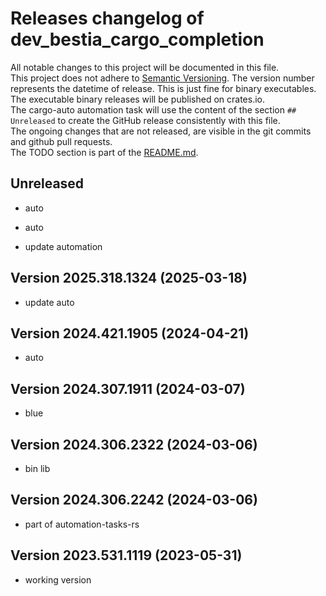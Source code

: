 # Releases changelog of dev_bestia_cargo_completion

All notable changes to this project will be documented in this file.  
This project does not adhere to [Semantic Versioning](https://semver.org/spec/v2.0.0.html). The version number represents the datetime of release. This is just fine for binary executables.  
The executable binary releases will be published on crates.io.  
The cargo-auto automation task will use the content of the section `## Unreleased` to create
the GitHub release consistently with this file.  
The ongoing changes that are not released, are visible in the git commits and github pull requests.  
The TODO section is part of the [README.md](https://github.com/automation-tasks-rs/dev_bestia_cargo_completion).  

## Unreleased

- auto

- auto

- update automation

## Version 2025.318.1324 (2025-03-18)

- update auto

## Version 2024.421.1905 (2024-04-21)

- auto

## Version 2024.307.1911 (2024-03-07)

- blue

## Version 2024.306.2322 (2024-03-06)

- bin lib

## Version 2024.306.2242 (2024-03-06)

- part of automation-tasks-rs

## Version 2023.531.1119 (2023-05-31)

- working version
